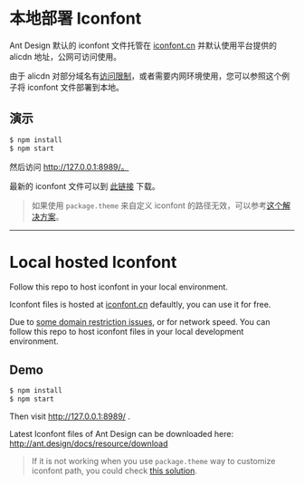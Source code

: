 # 本地部署 Iconfont

Ant Design 默认的 iconfont 文件托管在 [iconfont.cn](http://iconfont.cn/) 并默认使用平台提供的 alicdn 地址，公网可访问使用。

由于 alicdn 对部分域名有[访问限制](https://github.com/ant-design/ant-design/issues/1070)，或者需要内网环境使用，您可以参照这个例子将 iconfont 文件部署到本地。

## 演示

```bash
$ npm install
$ npm start
```

然后访问 http://127.0.0.1:8989/。

最新的 iconfont 文件可以到 [此链接](http://ant.design/docs/resource/download) 下载。

> 如果使用 `package.theme` 来自定义 iconfont 的路径无效，可以参考[这个解决方案](https://github.com/visvadw/dvajs-user-dashboard/pull/2)。

---

# Local hosted Iconfont

Follow this repo to host iconfont in your local environment.

Iconfont files is hosted at [iconfont.cn](http://iconfont.cn/) defaultly, you can use it for free.

Due to [some domain restriction issues](https://github.com/ant-design/ant-design/issues/1070), or for network speed.
You can follow this repo to host iconfont files in your local development environment.

## Demo

```bash
$ npm install
$ npm start
```

Then visit http://127.0.0.1:8989/ .

Latest Iconfont files of Ant Design can be downloaded here: http://ant.design/docs/resource/download

> If it is not working when you use `package.theme` way to customize iconfont path, you could check [this solution](https://github.com/visvadw/dvajs-user-dashboard/pull/2).
